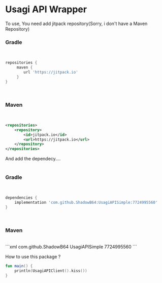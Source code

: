 # Usagi API Wrapper

To use, You need add jitpack repository(Sorry, i don't have a Maven Repository) 
<br>

### Gradle

<br>

```gradle
repositories {
     maven { 
        url 'https://jitpack.io' 
     }
}
```

<br>

### Maven

<br>

```xml
<repositories>
	<repository>
		<id>jitpack.io</id>
		<url>https://jitpack.io</url>
	</repository>
</repositories>
```

And add the dependecy....<br>
<br>

### Gradle 
<br>

```gradle
dependencies {
    implementation 'com.github.ShadowB64:UsagiAPISimple:7724995560'
}
```

<br>

### Maven

<br>
```xml
 <dependency>
	 <groupId>com.github.ShadowB64</groupId>
	 <artifactId>UsagiAPISimple</artifactId>
	 <version>7724995560</version>
</dependency>
```

How to use this package ? <br>

```kotlin
fun main() { 
    println(UsagiAPIClient().kiss())
}
```
